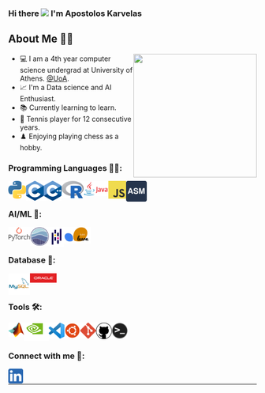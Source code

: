 
### Hi there <img src="https://github.com/TheDudeThatCode/TheDudeThatCode/blob/master/Assets/Hi.gif" width="38px"> I'm Apostolos Karvelas

## About Me 👨‍🎓
<p><img align="right" src="images/giphy.gif" width="250" height="250" /></p>

- 💻 I am a 4th year computer science undergrad at University of Athens. [@UoA].
- 📈 I'm a Data science and AI Enthusiast.
- 📚 Currently learning to learn.
- 🎾 Tennis player for 12 consecutive years.
- ♟️  Enjoying playing chess as a hobby. 

### Programming Languages 👨‍💻:

<img align="left" alt="Python" width="36px" src="images/python.png" />
<img align="left" alt="C" width="36px" src="images/c.png" />
<img align="left" alt="Cpp" width="36px" src="images/cpp.png" />
<img align="left" alt="R" width="45px" src="images/r.png" />
<img align="left" alt="Java" width="50px" src="images/java.png" />
<img align="left" alt="JavaScript" width="36px" src="images/js.png" />
<img align="left" alt="Assembly" width="42px" src="images/assembly2.png" />

<br><br>
### AI/ML 🤖:
<img align="left" alt="PyTorch" width="44px" src="images/pytorch.png" />
<img align="left" alt="seaborn" width="39px" src="images/seaborn.png" />
<img align="left" alt="pandas" width="30px" src="images/pandas.png" />
<img align="left" alt="scikit-learn" width="54px" src="images/scikit-learn.png" />

<br><br>
### Database 💾:
<img align="left" alt="MySQL" width="44px" src="images/mysql.png" />
<img align="left" alt="Oracle" width="54px" src="images/oracle2.png" />

<br><br>
### Tools 🛠️:
<img align="left" alt="MATLAB" width="32px" src="./images/matlab.png" />
<img align="left" alt="CUDA" width="50px" src="./images/cuda2.png" />
<img align="left" alt="Visual Studio Code" width="32px" src="./images/vscode.png" />
<img align="left" alt="Linux" width="32px" src="./images/ubuntu3.png" />
<img align="left" alt="Git" width="32px" src="./images/git.png" />
<img align="left" alt="GitHub" width="32px" src="./images/github.png" />
<img align="left" alt="Terminal" width="32px" src="./images/terminal.png" />

<br><br>
### Connect with me 🔗:

[<img align="left" alt="TollisK | LinkedIn" width="30px" src="/images/linkedin2.png" />][linkedin]

<br />

---


[@UoA]: https://www.di.uoa.gr/
[website]: https://TollisK.github.io/
[linkedin]: https://www.linkedin.com/in/apostolos-karvelas-91279b192/
